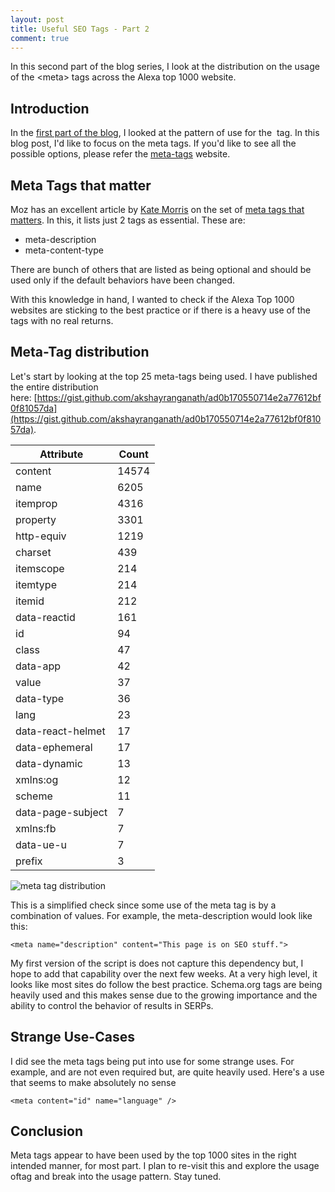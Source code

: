 ```yaml
---
layout: post
title: Useful SEO Tags - Part 2
comment: true
---
```


In this second part of the blog series, I look at the distribution on the usage of the &lt;meta&gt; tags across the Alexa top 1000 website.

## Introduction

In the [first part of the blog](https://akshayranganath.github.io/Useful-SEO-tags-part-1/), I looked at the pattern of use for the  tag. In this blog post, I'd like to focus on the meta tags. If you'd like to see all the possible options, please refer the [meta-tags](http://www.metatags.org/all_metatags) website.

## Meta Tags that matter
Moz has an excellent article by [Kate Morris](http://twitter.com/katemorris) on the set of [meta tags that matters](https://moz.com/blog/the-wonderful-world-of-seo-metatags). In this, it lists just 2 tags as essential. These are:

* meta-description
* meta-content-type

There are bunch of others that are listed as being optional and should be used only if the default behaviors have been changed.

With this knowledge in hand, I wanted to check if the Alexa Top 1000 websites are sticking to the best practice or if there is a heavy use of the tags with no real returns.

## Meta-Tag distribution
Let's start by looking at the top 25 meta-tags being used. I have published the entire distribution here: [https://gist.github.com/akshayranganath/ad0b170550714e2a77612bf0f81057da](https://gist.github.com/akshayranganath/ad0b170550714e2a77612bf0f81057da).

| Attribute |  Count |
| --------- | ------ |
| content |  14574 |
| name |  6205 |
| itemprop |  4316 |
| property |  3301 |
| http-equiv |  1219 |
| charset |  439 |
| itemscope |  214 |
| itemtype |  214 |
| itemid |  212 |
| data-reactid |  161 |
| id |  94 |
| class |  47 |
| data-app |  42 |
| value |  37 |
| data-type |  36 |
| lang |  23 |
| data-react-helmet |  17 |
| data-ephemeral |  17 |
| data-dynamic |  13 |
| xmlns:og |  12 |
| scheme |  11 |
| data-page-subject |  7 |
| xmlns:fb |  7 |
| data-ue-u |  7 |
| prefix |  3 |

![meta tag distribution](https://res.cloudinary.com/akshayranganath/image/upload/f_auto,q_auto/blog/seo_meta_tag_distribution.png)

This is a simplified check since some use of the meta tag is by a combination of values. For example, the meta-description would look like this:

	<meta name="description" content="This page is on SEO stuff.">


My first version of the script is does not capture this dependency but, I hope to add that capability over the next few weeks. At a very high level, it looks like most sites do follow the best practice. Schema.org tags are being heavily used and this makes sense due to the growing importance and the ability to control the behavior of results in SERPs.

## Strange Use-Cases
I did see the meta tags being put into use for some strange uses. For example, and are not even required but, are quite heavily used. Here's a use that seems to make absolutely no sense
	
	<meta content="id" name="language" />

## Conclusion
Meta tags appear to have been used by the top 1000 sites in the right intended manner, for most part. I plan to re-visit this and explore the usage oftag and break into the usage pattern. Stay tuned.